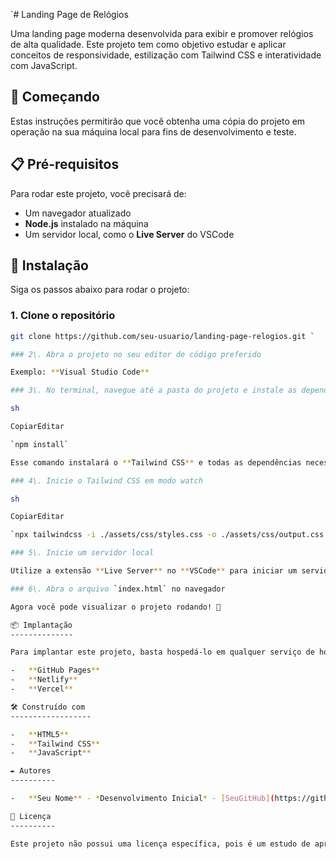 `# Landing Page de Relógios

Uma landing page moderna desenvolvida para exibir e promover relógios de alta qualidade. Este projeto tem como objetivo estudar e aplicar conceitos de responsividade, estilização com Tailwind CSS e interatividade com JavaScript.

## 🚀 Começando

Estas instruções permitirão que você obtenha uma cópia do projeto em operação na sua máquina local para fins de desenvolvimento e teste.

## 📋 Pré-requisitos

Para rodar este projeto, você precisará de:

- Um navegador atualizado
- **Node.js** instalado na máquina
- Um servidor local, como o **Live Server** do VSCode

## 🔧 Instalação

Siga os passos abaixo para rodar o projeto:

### 1. Clone o repositório

```sh
git clone https://github.com/seu-usuario/landing-page-relogios.git `

### 2\. Abra o projeto no seu editor de código preferido

Exemplo: **Visual Studio Code**

### 3\. No terminal, navegue até a pasta do projeto e instale as dependências

sh

CopiarEditar

`npm install`

Esse comando instalará o **Tailwind CSS** e todas as dependências necessárias.

### 4\. Inicie o Tailwind CSS em modo watch

sh

CopiarEditar

`npx tailwindcss -i ./assets/css/styles.css -o ./assets/css/output.css --watch`

### 5\. Inicie um servidor local

Utilize a extensão **Live Server** no **VSCode** para iniciar um servidor local e visualizar o projeto no navegador.

### 6\. Abra o arquivo `index.html` no navegador

Agora você pode visualizar o projeto rodando! 🚀

📦 Implantação
--------------

Para implantar este projeto, basta hospedá-lo em qualquer serviço de hospedagem que suporte arquivos estáticos, como:

-   **GitHub Pages**
-   **Netlify**
-   **Vercel**

🛠️ Construído com
------------------

-   **HTML5**
-   **Tailwind CSS**
-   **JavaScript**

✒️ Autores
----------

-   **Seu Nome** - *Desenvolvimento Inicial* - [SeuGitHub](https://github.com/seu-usuario)

📄 Licença
----------

Este projeto não possui uma licença específica, pois é um estudo de aprendizado.